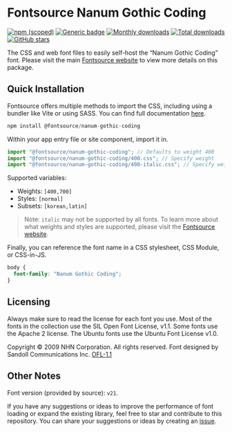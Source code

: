 # Fontsource Nanum Gothic Coding

[![npm (scoped)](https://img.shields.io/npm/v/@fontsource/nanum-gothic-coding?color=brightgreen)](https://www.npmjs.com/package/@fontsource/nanum-gothic-coding) [![Generic badge](https://img.shields.io/badge/fontsource-passing-brightgreen)](https://github.com/fontsource/fontsource) [![Monthly downloads](https://badgen.net/npm/dm/@fontsource/nanum-gothic-coding)](https://github.com/fontsource/fontsource) [![Total downloads](https://badgen.net/npm/dt/@fontsource/nanum-gothic-coding)](https://github.com/fontsource/fontsource) [![GitHub stars](https://img.shields.io/github/stars/fontsource/fontsource.svg?style=social&label=Star)](https://github.com/fontsource/fontsource/stargazers)

The CSS and web font files to easily self-host the “Nanum Gothic Coding” font. Please visit the main [Fontsource website](https://fontsource.org/fonts/nanum-gothic-coding) to view more details on this package.

## Quick Installation

Fontsource offers multiple methods to import the CSS, including using a bundler like Vite or using SASS. You can find full documentation [here](https://fontsource.org/docs/getting-started/introduction).

```javascript
npm install @fontsource/nanum-gothic-coding
```

Within your app entry file or site component, import it in.

```javascript
import "@fontsource/nanum-gothic-coding"; // Defaults to weight 400
import "@fontsource/nanum-gothic-coding/400.css"; // Specify weight
import "@fontsource/nanum-gothic-coding/400-italic.css"; // Specify weight and style
```

Supported variables:
- Weights: `[400,700]`
- Styles: `[normal]`
- Subsets: `[korean,latin]`

> Note: `italic` may not be supported by all fonts. To learn more about what weights and styles are supported, please visit the [Fontsource website](https://fontsource.org/fonts/nanum-gothic-coding).

Finally, you can reference the font name in a CSS stylesheet, CSS Module, or CSS-in-JS.

```css
body {
  font-family: "Nanum Gothic Coding";
}
```

## Licensing
Always make sure to read the license for each font you use. Most of the fonts in the collection use the SIL Open Font License, v1.1. Some fonts use the Apache 2 license. The Ubuntu fonts use the Ubuntu Font License v1.0.

Copyright © 2009 NHN Corporation. All rights reserved. Font designed by Sandoll Communications Inc.
[OFL-1.1](http://scripts.sil.org/OFL)

## Other Notes
Font version (provided by source): `v21`.

If you have any suggestions or ideas to improve the performance of font loading or expand the existing library, feel free to star and contribute to this repository. You can share your suggestions or ideas by creating an [issue](https://github.com/fontsource/fontsource/issues).